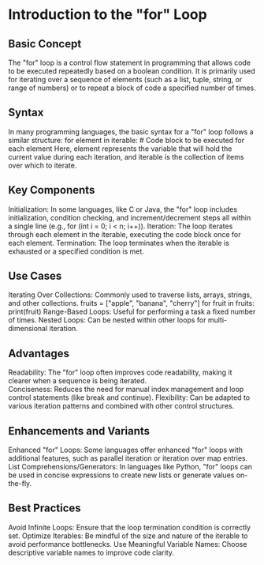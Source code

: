 # Introduction to the "for" Loop

## Basic Concept

The "for" loop is a control flow statement in programming that allows code to be executed repeatedly based on a boolean condition.
It is primarily used for iterating over a sequence of elements (such as a list, tuple, string, or range of numbers) or to repeat a block of code a specified number of times.

## Syntax

 In many programming languages, the basic syntax for a "for" loop follows a similar structure: 
for element in iterable:
    # Code block to be executed for each element
Here, element represents the variable that will hold the current value during each iteration, and iterable is the collection of items over which to iterate.

## Key Components

Initialization: In some languages, like C or Java, the "for" loop includes initialization, condition checking, and increment/decrement steps all within a single line (e.g., for (int i = 0; i < n; i++)).
Iteration: The loop iterates through each element in the iterable, executing the code block once for each element.
Termination: The loop terminates when the iterable is exhausted or a specified condition is met.

## Use Cases

Iterating Over Collections: Commonly used to traverse lists, arrays, strings, and other collections.
fruits = ["apple", "banana", "cherry"]
for fruit in fruits:
    print(fruit)
Range-Based Loops: Useful for performing a task a fixed number of times.
Nested Loops: Can be nested within other loops for multi-dimensional iteration.

## Advantages

Readability: The "for" loop often improves code readability, making it clearer when a sequence is being iterated.  
Conciseness: Reduces the need for manual index management and loop control statements (like break and continue).
Flexibility: Can be adapted to various iteration patterns and combined with other control structures.

## Enhancements and Variants

Enhanced "for" Loops: Some languages offer enhanced "for" loops with additional features, such as parallel iteration or iteration over map entries.
List Comprehensions/Generators: In languages like Python, "for" loops can be used in concise expressions to create new lists or generate values on-the-fly.

## Best Practices

Avoid Infinite Loops: Ensure that the loop termination condition is correctly set.
Optimize Iterables: Be mindful of the size and nature of the iterable to avoid performance bottlenecks.
Use Meaningful Variable Names: Choose descriptive variable names to improve code clarity.